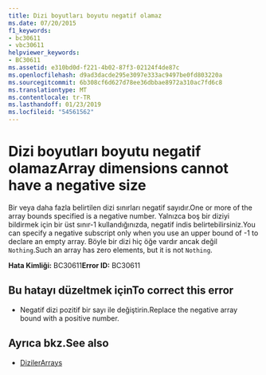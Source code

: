 ```yaml
---
title: Dizi boyutları boyutu negatif olamaz
ms.date: 07/20/2015
f1_keywords:
- bc30611
- vbc30611
helpviewer_keywords:
- BC30611
ms.assetid: e310bd0d-f221-4b02-87f3-02124f4de87c
ms.openlocfilehash: d9ad3dacde295e3097e333ac9497be0fd803220a
ms.sourcegitcommit: 6b308cf6d627d78ee36dbbae8972a310ac7fd6c8
ms.translationtype: MT
ms.contentlocale: tr-TR
ms.lasthandoff: 01/23/2019
ms.locfileid: "54561562"
---
```

# <a name="array-dimensions-cannot-have-a-negative-size"></a><span data-ttu-id="6b074-102">Dizi boyutları boyutu negatif olamaz</span><span class="sxs-lookup"><span data-stu-id="6b074-102">Array dimensions cannot have a negative size</span></span>
<span data-ttu-id="6b074-103">Bir veya daha fazla belirtilen dizi sınırları negatif sayıdır.</span><span class="sxs-lookup"><span data-stu-id="6b074-103">One or more of the array bounds specified is a negative number.</span></span> <span data-ttu-id="6b074-104">Yalnızca boş bir diziyi bildirmek için bir üst sınır-1 kullandığınızda, negatif indis belirtebilirsiniz.</span><span class="sxs-lookup"><span data-stu-id="6b074-104">You can specify a negative subscript only when you use an upper bound of -1 to declare an empty array.</span></span> <span data-ttu-id="6b074-105">Böyle bir dizi hiç öğe vardır ancak değil `Nothing`.</span><span class="sxs-lookup"><span data-stu-id="6b074-105">Such an array has zero elements, but it is not `Nothing`.</span></span>  
  
 <span data-ttu-id="6b074-106">**Hata Kimliği:** BC30611</span><span class="sxs-lookup"><span data-stu-id="6b074-106">**Error ID:** BC30611</span></span>  
  
## <a name="to-correct-this-error"></a><span data-ttu-id="6b074-107">Bu hatayı düzeltmek için</span><span class="sxs-lookup"><span data-stu-id="6b074-107">To correct this error</span></span>  
  
-   <span data-ttu-id="6b074-108">Negatif dizi pozitif bir sayı ile değiştirin.</span><span class="sxs-lookup"><span data-stu-id="6b074-108">Replace the negative array bound with a positive number.</span></span>  
  
## <a name="see-also"></a><span data-ttu-id="6b074-109">Ayrıca bkz.</span><span class="sxs-lookup"><span data-stu-id="6b074-109">See also</span></span>
- [<span data-ttu-id="6b074-110">Diziler</span><span class="sxs-lookup"><span data-stu-id="6b074-110">Arrays</span></span>](../../visual-basic/programming-guide/language-features/arrays/index.md)
